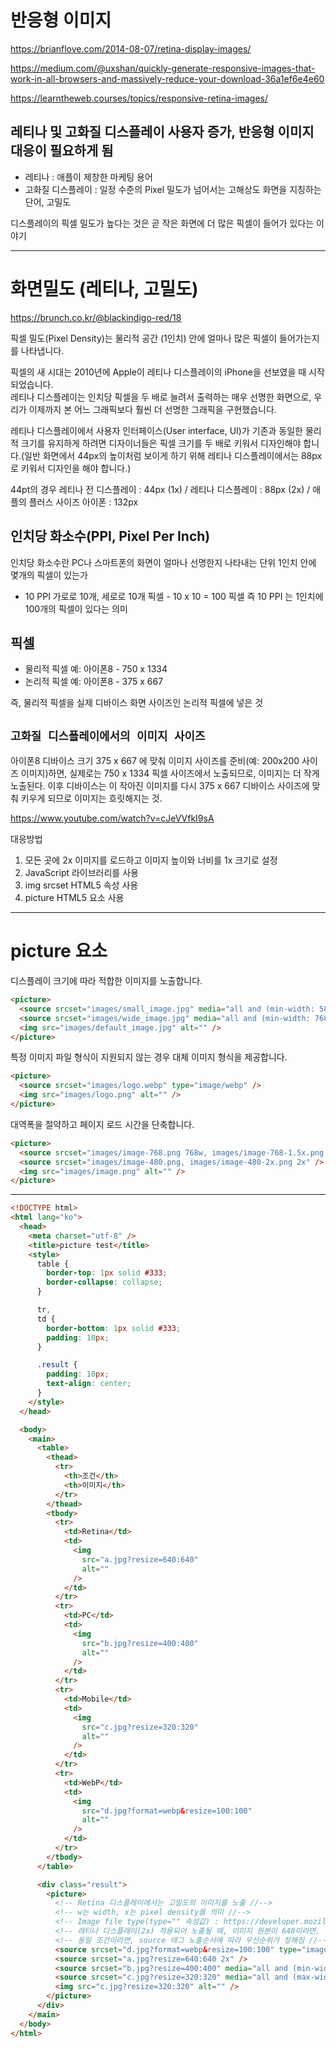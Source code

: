 # 반응형 이미지

https://brianflove.com/2014-08-07/retina-display-images/

https://medium.com/@uxshan/quickly-generate-responsive-images-that-work-in-all-browsers-and-massively-reduce-your-download-36a1ef6e4e60

https://learntheweb.courses/topics/responsive-retina-images/

## 레티나 및 고화질 디스플레이 사용자 증가, 반응형 이미지 대응이 필요하게 됨

- 레티나 : 애플이 제창한 마케팅 용어
- 고화질 디스플레이 : 일정 수준의 Pixel 밀도가 넘어서는 고해상도 화면을 지칭하는 단어, 고밀도

디스플레이의 픽셀 밀도가 높다는 것은 곧 작은 화면에 더 많은 픽셀이 들어가 있다는 이야기

---

# 화면밀도 (레티나, 고밀도)

https://brunch.co.kr/@blackindigo-red/18

픽셀 밀도(Pixel Density)는 물리적 공간 (1인치) 안에 얼마나 많은 픽셀이 들어가는지를 나타냅니다.

픽셀의 새 시대는 2010년에 Apple이 레티나 디스플레이의 iPhone을 선보였을 때 시작되었습니다.  
레티나 디스플레이는 인치당 픽셀을 두 배로 늘려서 출력하는 매우 선명한 화면으로, 우리가 이제까지 본 어느 그래픽보다 훨씬 더 선명한 그래픽을 구현했습니다.

레티나 디스플레이에서 사용자 인터페이스(User interface, UI)가 기존과 동일한 물리적 크기를 유지하게 하려면 디자이너들은 픽셀 크기를 두 배로 키워서 디자인해야 합니다.(일반 화면에서 44px의 높이처럼 보이게 하기 위해 레티나 디스플레이에서는 88px로 키워서 디자인을 해야 합니다.)

44pt의 경우
레티나 전 디스플레이 : 44px (1x) / 레티나 디스플레이 : 88px (2x) / 애플의 플러스 사이즈 아이폰 : 132px

## 인치당 화소수(PPI, Pixel Per Inch)

인치당 화소수란 PC나 스마트폰의 화면이 얼마나 선명한지 나타내는 단위
1인치 안에 몇개의 픽셀이 있는가

- 10 PPI
  가로로 10개, 세로로 10개 픽셀 - 10 x 10 = 100 픽셀
  즉 10 PPI 는 1인치에 100개의 픽셀이 있다는 의미

## 픽셀

- 물리적 픽셀 예: 아이폰8 - 750 x 1334
- 논리적 픽셀 예: 아이폰8 - 375 x 667

즉, 물리적 픽셀을 실제 디바이스 화면 사이즈인 논리적 픽셀에 넣은 것

## `고화질 디스플레이에서의 이미지 사이즈`

아이폰8 디바이스 크기 375 x 667 에 맞춰 이미지 사이즈를 준비(예: 200x200 사이즈 이미지)하면,
실제로는 750 x 1334 픽셀 사이즈에서 노출되므로, 이미지는 더 작게 노출된다.
이후 디바이스는 이 작아진 이미지를 다시 375 x 667 디바이스 사이즈에 맞춰 키우게 되므로 이미지는 흐릿해지는 것.

https://www.youtube.com/watch?v=cJeVVfkI9sA

대응방법

1. 모든 곳에 2x 이미지를 로드하고 이미지 높이와 너비를 1x 크기로 설정
2. JavaScript 라이브러리를 사용
3. img srcset HTML5 속성 사용
4. picture HTML5 요소 사용

---

# picture 요소

디스플레이 크기에 따라 적합한 이미지를 노출합니다.

```html
<picture>
  <source srcset="images/small_image.jpg" media="all and (min-width: 586px)" />
  <source srcset="images/wide_image.jpg" media="all and (min-width: 768px)" />
  <img src="images/default_image.jpg" alt="" />
</picture>
```

특정 이미지 파일 형식이 지원되지 않는 경우 대체 이미지 형식을 제공합니다.

```html
<picture>
  <source srcset="images/logo.webp" type="image/webp" />
  <img src="images/logo.png" alt="" />
</picture>
```

대역폭을 절약하고 페이지 로드 시간을 단축합니다.

```html
<picture>
  <source srcset="images/image-768.png 768w, images/image-768-1.5x.png 1.5x" />
  <source srcset="images/image-480.png, images/image-480-2x.png 2x" />
  <img src="images/image.png" alt="" />
</picture>
```

---

```html
<!DOCTYPE html>
<html lang="ko">
  <head>
    <meta charset="utf-8" />
    <title>picture test</title>
    <style>
      table {
        border-top: 1px solid #333;
        border-collapse: collapse;
      }

      tr,
      td {
        border-bottom: 1px solid #333;
        padding: 10px;
      }

      .result {
        padding: 10px;
        text-align: center;
      }
    </style>
  </head>

  <body>
    <main>
      <table>
        <thead>
          <tr>
            <th>조건</th>
            <th>이미지</th>
          </tr>
        </thead>
        <tbody>
          <tr>
            <td>Retina</td>
            <td>
              <img
                src="a.jpg?resize=640:640"
                alt=""
              />
            </td>
          </tr>
          <tr>
            <td>PC</td>
            <td>
              <img
                src="b.jpg?resize=400:400"
                alt=""
              />
            </td>
          </tr>
          <tr>
            <td>Mobile</td>
            <td>
              <img
                src="c.jpg?resize=320:320"
                alt=""
              />
            </td>
          </tr>
          <tr>
            <td>WebP</td>
            <td>
              <img
                src="d.jpg?format=webp&resize=100:100"
                alt=""
              />
            </td>
          </tr>
        </tbody>
      </table>

      <div class="result">
        <picture>
          <!-- Retina 디스플레이에서는 고밀도의 이미지를 노출 //-->
          <!-- w는 width, x는 pixel density를 의미 //-->
          <!-- Image file type(type="" 속성값) : https://developer.mozilla.org/en-US/docs/Web/Media/Formats/Image_types //-->
          <!-- 레티나 디스플레이(2x) 적용되어 노출될 때, 이미지 원본이 640이라면, 실제 노출은 320으로 노출됨 (예: 원본이 600 사이즈라면 2x 실제 노출될 때는 300 으로 노출된다는 의미) //-->
          <!-- 동일 조건이라면, source 태그 노출순서에 따라 우선순위가 정해짐 //-->
          <source srcset="d.jpg?format=webp&resize=100:100" type="image/webp" />
          <source srcset="a.jpg?resize=640:640 2x" />
          <source srcset="b.jpg?resize=400:400" media="all and (min-width: 1024px)" />
          <source srcset="c.jpg?resize=320:320" media="all and (max-width: 1023px)" />
          <img src="c.jpg?resize=320:320" alt="" />
        </picture>
      </div>
    </main>
  </body>
</html>
```
